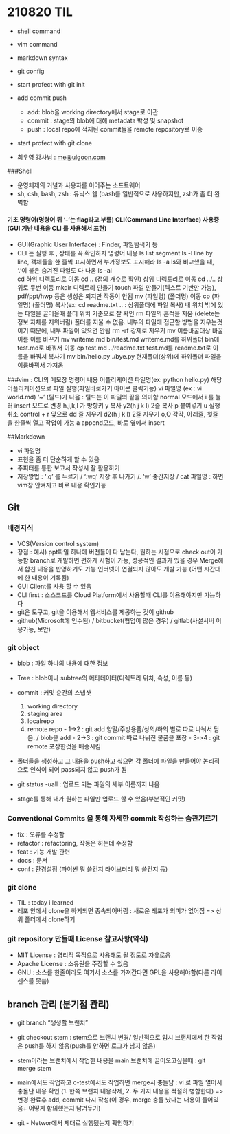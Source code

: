 # 210820 TIL
- shell command
- vim command
- markdown syntax
- git config
- start profect with git init
- add commit push
    - add: blob을 working directory에서 stage로 이관
    - commit : stage의 blob에 대해 metadata 박성 및 snapshot
    - push : local repo에 적재된 commit들을 remote repository로 이송
- start profect with git clone

- 최우영 강사님 : me@ulgoon.com

###Shell
-  운영체제의 커널과 사용자를 이어주는 소프트웨어
-  sh, csh, bash, zsh : 유닉스 쉘 (bash를 일반적으로 사용하지만, zsh가 좀 더 완벽함

#### 기초 명령어(명령어 뒤 ‘-‘는 flag라고 부름) CLI(Command Line Interface) 사용중(GUI 기반 내용을 CLI 를 사용해서 표현)
-  GUI(Graphic User Interface) : Finder, 파일탐색기 등 
-  CLI 는 실행 후 , 상태를 꼭 확인하자
명령어	내용
ls	list segment
ls -l	line by line, 객체들을 한 줄씩 표시하면서 부가정보도 표시해라
ls -a	ls와 비교했을 때, ‘.’이 붙은 숨겨진 파일도 다 나옴
ls -al	
cd	하위 디렉토리로 이동
cd .. (점의 개수로 확인)	상위 디렉토리로 이동
cd ../..	상위로 두번 이동
mkdir	디렉토리 만들기
touch	파일 만들기(텍스트 기반만 가능), pdf/ppt/hwp 등은  생성은 되지만 작동이 안됨
mv (파일명) (폴더명)	이동
cp (파일명) (폴더명)	복사(ex: cd readme.txt .. : 상위폴더에 파일 복사) 
	내 위치 밖에 있는 파일을 끌어올때 폴더 위치 기준으로 잘 확인
rm	파일의 흔적을 지움 (delete는 정보 자체를 지워버림)
	폴더를 지울 수 없음. 내부의 파일에 접근할 방법을 지우는것이기 때문에, 내부 파일이 있으면 안됨
rm -rf 	강제로 지우기
mv 이름바꿀대상 바꿀이름	이름 바꾸기
mv writeme.md bin/test.md	writeme.md를 하위폴더 bin에 test.md로 바꿔서 이동
cp test.md ../readme.txt	test.md를 readme.txt로 이름을 바꿔서 복사기
mv bin/hello.py ./bye.py	현재폴더(상위)에 하위폴더 파일을 이름바꿔서 가져옴

###vim : CLI의 메모장
명령어	내용
어플리케이션 파일명(ex: python hello.py)	해당 어플리케이션으로 파일 실행(파일바로가기 아이콘 클릭기능)
vi 파일명 (ex : vi world.md)	‘~’ (틸드)가 나옴 : 틸드는 이 파일의 끝을 의미함
	normal 모드에서 i 를 눌러 insert 모드로 변경
	h,j,k,l 가 방향키
y	복사
y2(h j k l)	2줄 복사
p	붙여넣기
u	실행취소
control + r	앞으로
dd	줄 지우기
d2(h j k l)	2줄 지우기
o,O	각각, 아래줄, 윗줄을 한줄씩 열고 작업이 가능
a	append모드, 바로 옆에서 insert

##Markdown
- vi 파일명
- 표현을 좀 더 단순하게 할 수 있음
- 주피터를 통한 보고서 작성시 잘 활용하기
- 저장방법 :  ‘:q’ 를 누르기 / ‘:wq’ 저장 후 나가기 /. ‘w’ 중간저장 / cat 파일명 : 하면 vim창 안켜지고 바로 내용 확인가능

## Git

### 배경지식
- VCS(Version control system)
- 장점 : 예시) ppt파일 하나에 버전들이 다 남는다, 원하는 시점으로 check out이 가능함
   	       branch로 개발하면 편하게 시험이 가능, 성공적인 결과가 있을 경우 Merge해서 합친 내용을 반영하기도 가능
	       인터넷이 연결되지 않아도 개발 가능 (어떤 시간대에 한 내용이 기록됨)
- GUI Client를 사용 할 수 있음
- CLI first : 소스코드를 Cloud Platform에서 사용할때 CLI를 이용해야지만 가능하다
- git은 도구고, git을 이용해서 웹서비스를 제공하는 것이 github
 - github(Microsoft에 인수됨) / bitbucket(협업이 많은 경우) / gitlab(사설서버 이용가능, 보안)

### git object
- blob : 파일 하나의 내용에 대한 정보
- Tree : blob이나 subtree의 메타데이터(디렉토리 위치, 속성, 이름 등)
- commit : 커밋 순간의 스냅샷

    1. working directory
    2. staging area
    3. localrepo
    4. remote repo
 	  - 1->2 : git add           양말/주방용품/상의/하의 별로 따로 나눠서 담음. / blob을 add
	  - 2->3 : git commit    따로 나눠진 물품을 포장 
	  - 3->4 : git remote    포장한것을 배송시킴

- 폴더들을 생성하고 그 내용을 push하고 싶으면 각 폴더에 파일을 만들어야 논리적으로 인식이 되어 pass되지 않고 push가 됨
- git status -uall : 업로드 되는 파일의 세부 이름까지 나옴
- stage를 통해 내가 원하는 파일만 업로드 할 수 있음(부분적인 커밋)


### Conventional Commits 을 통해 자세한 commit 작성하는 습관기르기
- fix : 오류를 수정함
- refactor : refactoring, 작동은 하는데 수정함
- feat : 기능 개발 관련
- docs : 문서
- conf : 환경설정 (파이썬 뭐 쓸건지 라이브러리 뭐 쓸건지 등)

###  git clone
- TIL : today i learned
- 레포 안에서 clone을 하게되면 종속되어버림 : 새로운 레포가 의미가 없어짐 => 상위 폴더에서 clone하기

###  git repository 만들때 License 참고사항(약식)
- MIT License : 영리적 목적으로 사용해도 될 정도로 자유로움
- Apache License : 소유권을 주장할 수 있음
- GNU : 소스를 한줄이라도 여기서 소스를 가져간다면 GPL을 사용해야함(다른 라이센스를 못씀)

## branch 관리 (분기점 관리)
- git branch “생성할 브랜치”
- git checkout stem : stem으로 브랜치 변경/ 일반적으로 임시 브랜치에서 한 작업은 push를 하지 않음(push를 안하면 로그가 남지 않음)
- stem이라는 브랜치에서 작업한 내용을 main 브랜치에 끌어오고싶을떄 : git merge stem
 - main에서도 작업하고 c-test에서도 작업하면 merge시 충돌남 : vi 로 파일 열어서 충돌난 내용 확인 (1. 한쪽 브랜치 내용삭제, 2. 두 가지 내용을 적절히 병합한다) => 변경 완료후 add, commit 다시 작성(이 경우, merge 충돌 났다는 내용이 들어있음+ 어떻게 합의했는지 남겨두기)

- git - Networ에서 제대로 실행됐는지 확인하기
